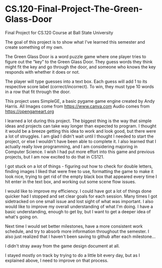 # CS.120-Final-Project-The-Green-Glass-Door
Final Project for CS.120 Course at Ball State University 

The goal of this project is to show what I've learned this semester and create something of my own. 

The Green Glass Door is a word puzzle game where one player tries to figure out the “key” to the Green Glass Door. They guess words they think might fit the key and go through the door, and someone who knows the key responds with whether it does or not. 

The player will type guesses into a text box. Each guess will add 1 to its respective score label (correct/incorrect). To win, they must type 10 words in a row that fit through the door.

This project uses SimpleGE, a basic pygame game engine created by Andy Harris. 
All Images come from https://www.canva.com 
Audio comes from https://opengameart.org

I learned a lot during this project. The biggest thing is the way that simple ideas and projects can take way longer than expected to program. I thought it would be a breeze getting this idea to work and look good, but there were a lot of struggles. I am glad I didn't wait until I thought I needed to start the project, or else I wouldn't have been able to complete it. I also learned that I actually really love programming, and I am considering majoring in Computer Science. I wish I had put more effort into this game and previous projects, but I am now excited to do that in CS121.

I got stuck on a lot of things - figuring out how to check for double letters, finding images I liked that were free to use, formatting the game to make it look nice, trying to get rid of the empty black box that appeared every time I hit enter in the text box, and working out some scene flow issues.

I would like to improve my efficiency. I could have got a lot of things done quicker had I stopped and set clear goals for each session. Many times I got sidetracked on one small issue and lost sight of what was important. I also would like to improve my overall understanding of what I'm doing. I have a basic understanding, enough to get by, but I want to get a deeper idea of what's going on. 

Next time I would set better milestones, have a more consistent work schedule, and try to absorb more information throughout the semester. I also just realized that I haven't been saving to github after each milestone...

I didn't stray away from the game design document at all.

I stayed mostly on track by trying to do a little bit every day, but as I explained above, I need to improve on that process.
